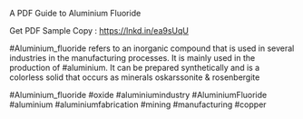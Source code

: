A PDF Guide to Aluminium Fluoride

Get PDF Sample Copy : https://lnkd.in/ea9sUqU

#Aluminium_fluoride refers to an inorganic compound that is used in several industries in the manufacturing processes. It is mainly used in the production of #aluminium. It can be prepared synthetically and is a colorless solid that occurs as minerals oskarssonite & rosenbergite

#Aluminium_fluoride #oxide #aluminiumindustry #AluminiumFluoride #aluminium #aluminiumfabrication #mining #manufacturing 
#copper 
